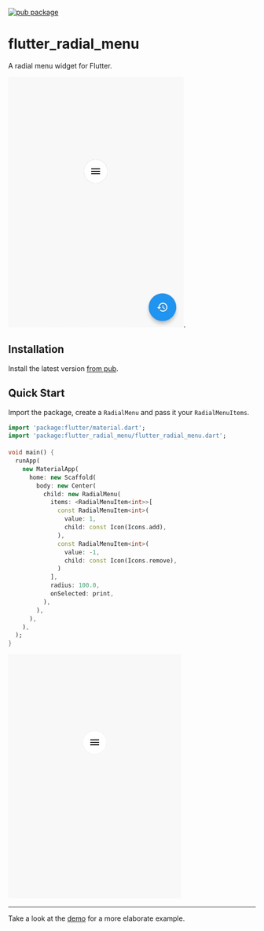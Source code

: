 [![pub package](https://img.shields.io/pub/v/flutter_radial_menu.svg)](https://pub.dartlang.org/packages/flutter_radial_menu) 

# flutter_radial_menu

A radial menu widget for Flutter.

![](screenshots/demo.gif).

## Installation

Install the latest version [from pub](https://pub.dartlang.org/packages/flutter_radial_menu#-installing-tab-).

## Quick Start

Import the package, create a `RadialMenu` and pass it your `RadialMenuItems`.

```dart
import 'package:flutter/material.dart';
import 'package:flutter_radial_menu/flutter_radial_menu.dart';

void main() {
  runApp(
    new MaterialApp(
      home: new Scaffold(
        body: new Center(
          child: new RadialMenu(
            items: <RadialMenuItem<int>>[
              const RadialMenuItem<int>(
                value: 1,
                child: const Icon(Icons.add),
              ),
              const RadialMenuItem<int>(
                value: -1,
                child: const Icon(Icons.remove),
              )
            ],
            radius: 100.0,
            onSelected: print,
          ),
        ),
      ),
    ),
  );
}
```

![](screenshots/simple_example.gif)

---

Take a look at the [demo](example/demo.dart) for a more elaborate example.
